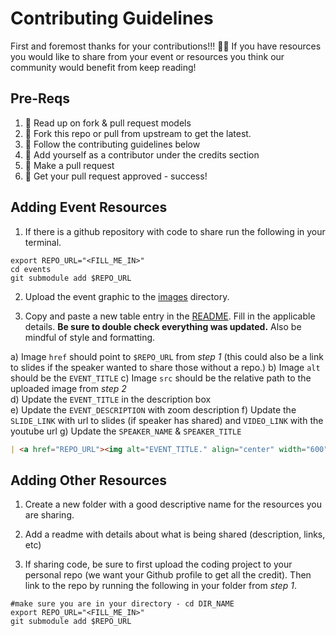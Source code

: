 # Contributing Guidelines

First and foremost thanks for your contributions!!! :sparkling_heart::sparkling_heart: If you have resources you would like to share from your event or resources you think our community would benefit from keep reading! 

## Pre-Reqs

1.  :book: Read up on fork & pull request models
2. 🍴 Fork this repo or pull from upstream to get the latest.  
3. 🔨 Follow the contributing guidelines below
4. 👥 Add yourself as a contributor under the credits section
5. 🔧 Make a pull request
6. 🎉 Get your pull request approved - success!

## Adding Event Resources

1. If there is a github repository with code to share run the following in your terminal.

  ```shell
  export REPO_URL="<FILL_ME_IN>"
  cd events
  git submodule add $REPO_URL
  ```
2. Upload the event graphic to the [images](docs/images) directory.

3. Copy and paste a new table entry in the [README](README.md#event-resources). Fill in the applicable details. **Be sure to double check everything was updated.** Also be mindful of style and formatting.

  a) Image `href` should point to `$REPO_URL` from _step 1_ (this could also be a link to slides if the speaker wanted to share those without a repo.)
  b) Image `alt` should be the `EVENT_TITLE`
  c) Image `src` should be the relative path to the uploaded image from _step 2_   
  d) Update the `EVENT_TITLE` in the description box  
  e) Update the `EVENT_DESCRIPTION` with zoom description
  f) Update the `SLIDE_LINK` with url to slides (if speaker has shared) and `VIDEO_LINK` with the youtube url
  g) Update the `SPEAKER_NAME` & `SPEAKER_TITLE`

  ```markdown
  | <a href="REPO_URL"><img alt="EVENT_TITLE." align="center" width="600" src="docs/images/IMAGE_NAME"></a> | **EVENT TITLE** <br/><br/> EVENT_DESCRIPTION <br/><br/> [Slides](SLIDE_LINK) <br/><br/> [Video Recording](VIDEO_LINK)<br/><br/> -SPEAKER_NAME, _SPEAKER_TITLE_ |
  ```


## Adding Other Resources

1. Create a new folder with a good descriptive name for the resources you are sharing.

2. Add a readme with details about what is being shared (description, links, etc)

3. If sharing code, be sure to first upload the coding project to your personal repo (we want your Github profile to get all the credit). Then link to the repo by running the following in your folder from _step 1_.

  ```shell
  #make sure you are in your directory - cd DIR_NAME
  export REPO_URL="<FILL_ME_IN>"
  git submodule add $REPO_URL
  ```
